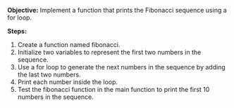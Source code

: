 **Objective:** Implement a function that prints the Fibonacci sequence using a for loop.

**Steps:**
1. Create a function named fibonacci.
2. Initialize two variables to represent the first two numbers in the sequence.
3. Use a for loop to generate the next numbers in the sequence by adding the last two numbers.
4. Print each number inside the loop.
5. Test the fibonacci function in the main function to print the first 10 numbers in the sequence.